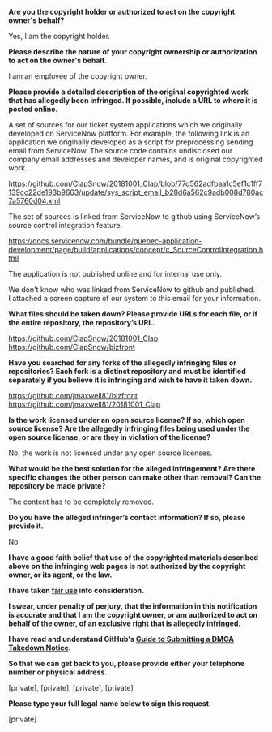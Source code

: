 **Are you the copyright holder or authorized to act on the copyright owner's behalf?**

Yes, I am the copyright holder.

**Please describe the nature of your copyright ownership or authorization to act on the owner's behalf.**

I am an employee of the copyright owner.

**Please provide a detailed description of the original copyrighted work that has allegedly been infringed. If possible, include a URL to where it is posted online.**

A set of sources for our ticket system applications which we originally developed on ServiceNow platform. For example, the following link is an application we originally developed as a script for preprocessing sending email from ServiceNow. The source code contains undisclosed our company email addresses and developer names, and is original copyrighted work.

https://github.com/ClapSnow/20181001_Clap/blob/77d562adfbaa1c5ef1c1ff7139cc22de193b9663/update/sys_script_email_b28d6a562c9adb008d780ac7a5760d04.xml

 

The set of sources is linked from ServiceNow to github using ServiceNow’s source control integration feature.

https://docs.servicenow.com/bundle/quebec-application-development/page/build/applications/concept/c_SourceControlIntegration.html

 

The application is not published online and for internal use only.

We don't know who was linked from ServiceNow to github and published.  
I attached a screen capture of our system to this email for your information.

 

**What files should be taken down? Please provide URLs for each file, or if the entire repository, the repository’s URL.**

https://github.com/ClapSnow/20181001_Clap  
https://github.com/ClapSnow/bizfront

**Have you searched for any forks of the allegedly infringing files or repositories? Each fork is a distinct repository and must be identified separately if you believe it is infringing and wish to have it taken down.**

https://github.com/jmaxwell81/bizfront  
https://github.com/jmaxwell81/20181001_Clap

**Is the work licensed under an open source license? If so, which open source license? Are the allegedly infringing files being used under the open source license, or are they in violation of the license?**

No, the work is not licensed under any open source licenses.

**What would be the best solution for the alleged infringement? Are there specific changes the other person can make other than removal? Can the repository be made private?**

The content has to be completely removed.

**Do you have the alleged infringer’s contact information? If so, please provide it.**

No

**I have a good faith belief that use of the copyrighted materials described above on the infringing web pages is not authorized by the copyright owner, or its agent, or the law.**

**I have taken <a href="https://www.lumendatabase.org/topics/22">fair use</a> into consideration.**

**I swear, under penalty of perjury, that the information in this notification is accurate and that I am the copyright owner, or am authorized to act on behalf of the owner, of an exclusive right that is allegedly infringed.**

**I have read and understand GitHub's <a href="https://docs.github.com/articles/guide-to-submitting-a-dmca-takedown-notice/">Guide to Submitting a DMCA Takedown Notice</a>.**

**So that we can get back to you, please provide either your telephone number or physical address.**

[private], [private], [private], [private]

**Please type your full legal name below to sign this request.**

[private]
 
